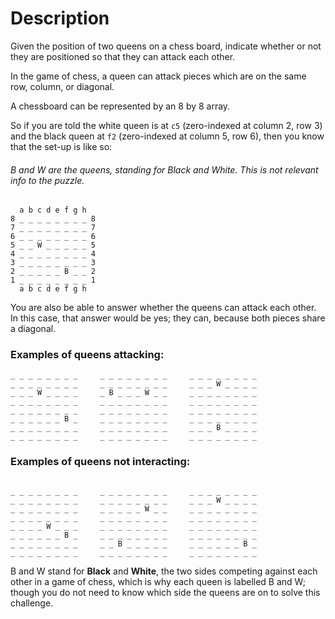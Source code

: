 # Description

Given the position of two queens on a chess board, indicate whether or not they are positioned so that they can attack each other.

In the game of chess, a queen can attack pieces which are on the same row, column, or diagonal.

A chessboard can be represented by an 8 by 8 array.

So if you are told the white queen is at `c5` (zero-indexed at column 2, row 3) and the black queen at `f2` (zero-indexed at column 5, row 6), then you know that the set-up is like so:

###### B and W are the queens, standing for Black and White. This is not relevant info to the puzzle.
```text
  a b c d e f g h
8 _ _ _ _ _ _ _ _ 8
7 _ _ _ _ _ _ _ _ 7
6 _ _ _ _ _ _ _ _ 6
5 _ _ W _ _ _ _ _ 5
4 _ _ _ _ _ _ _ _ 4
3 _ _ _ _ _ _ _ _ 3
2 _ _ _ _ _ B _ _ 2
1 _ _ _ _ _ _ _ _ 1
  a b c d e f g h
```

You are also be able to answer whether the queens can attack each other.
In this case, that answer would be yes; they can, because both pieces share a diagonal.

### Examples of queens attacking:

```text
_ _ _ _ _ _ _ _     _ _ _ _ _ _ _ _     _ _ _ _ _ _ _ _
_ _ _ _ _ _ _ _     _ _ _ _ _ _ _ _     _ _ _ W _ _ _ _
_ _ _ W _ _ _ _     _ B _ _ _ W _ _     _ _ _ _ _ _ _ _
_ _ _ _ _ _ _ _     _ _ _ _ _ _ _ _     _ _ _ _ _ _ _ _
_ _ _ _ _ _ _ _     _ _ _ _ _ _ _ _     _ _ _ _ _ _ _ _
_ _ _ _ _ _ B _     _ _ _ _ _ _ _ _     _ _ _ _ _ _ _ _
_ _ _ _ _ _ _ _     _ _ _ _ _ _ _ _     _ _ _ B _ _ _ _
_ _ _ _ _ _ _ _     _ _ _ _ _ _ _ _     _ _ _ _ _ _ _ _
```

### Examples of queens not interacting:

```text

_ _ _ _ _ _ _ _     _ _ _ _ _ _ _ _     _ _ _ _ _ _ _ _
_ _ _ _ _ _ _ _     _ _ _ _ _ _ _ _     _ _ _ W _ _ _ _
_ _ _ _ _ _ _ _     _ _ _ _ _ W _ _     _ _ _ _ _ _ _ _
_ _ _ _ _ _ _ _     _ _ _ _ _ _ _ _     _ _ _ _ _ _ _ _
_ _ _ _ W _ _ _     _ _ _ _ _ _ _ _     _ _ _ _ _ _ _ _
_ _ _ _ _ _ B _     _ _ _ _ _ _ _ _     _ _ _ _ _ _ _ _
_ _ _ _ _ _ _ _     _ _ B _ _ _ _ _     _ _ _ _ _ _ B _
_ _ _ _ _ _ _ _     _ _ _ _ _ _ _ _     _ _ _ _ _ _ _ _
```

B and W stand for **Black** and **White**, the two sides competing
against each other in a game of chess, which is why each queen
is labelled B and W; though you do not need to know which side
the queens are on to solve this challenge.
